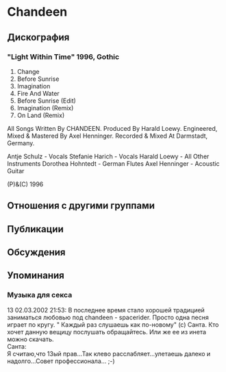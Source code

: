 # Chandeen



## Дискография

### "Light Within Time" 1996, Gothic

1. Change
2. Before Sunrise
3. Imagination
4. Fire And Water
5. Before Sunrise (Edit)
6. Imagination (Remix)
7. On Land (Remix)

All Songs Written By CHANDEEN.
Produced By Harald Loewy.
Engineered, Mixed & Mastered By Axel Henninger.
Recorded & Mixed At Darmstadt, Germany.

Antje Schulz - Vocals
Stefanie Harich - Vocals
Harald Loewy - All Other Instruments
Dorothea Hohntedt - German Flutes
Axel Henninger - Acoustic Guitar

(P)&(C) 1996


## Отношения с другими группами


## Публикации


## Обсуждения


## Упоминания

### Музыка  для секса

13 02.03.2002 21:53:
В последнее время стало хорошей традицией заниматься любовью под chandeen - spacerider. Просто одна песня играет по кругу. " Каждый раз слушаешь как по-новому" (с) Санта. Кто хочет данную вещицу послушать обращайтесь. Или же ее из инета можно скачать. <BR>Санта:<BR>Я считаю,что 13ый прав...Так клево расслабляет...улетаешь далеко и надолго...Совет профессионала... ;-)

